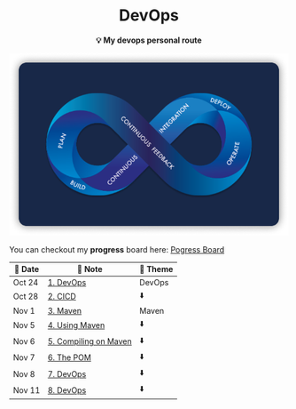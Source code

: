 <div align="center">
    <h1>DevOps</h1>
    <b>💡 My devops personal route </b>
</div>

<p align="center">
  <img src="https://github.com/OutatimeSoftware/ProjectOne/blob/main/Img/devops_0.png">
</p>

You can checkout my **progress** board here: [Pogress Board](https://github.com/OutatimeSoftware/ProjectOne/projects/1?fullscreen=true)

| 📅 Date   | 📝 Note                                                                                                                                   | 📍 Theme  |
| ------ | -------------------------------------------------------------------------------------------------------------------------------------- | ------ |
| Oct 24 | [1. DevOps](https://github.com/OutatimeSoftware/ProjectOne/blob/main/Docs/Phase%201/Miguel/1.%20DevOps.md)                             | DevOps |
| Oct 28 | [2. CICD](https://github.com/OutatimeSoftware/ProjectOne/blob/main/Docs/Phase%201/Miguel/2.%20CICD.md)                                 | ⬇️       |
| Nov 1  | [3. Maven](https://github.com/OutatimeSoftware/ProjectOne/blob/main/Docs/Phase%201/Miguel/4.%20Using%20Maven.md)                       | Maven  |
| Nov 5  | [4. Using Maven](https://github.com/OutatimeSoftware/ProjectOne/blob/main/Docs/Phase%201/Miguel/4.%20Using%20Maven.md)                 | ⬇️       |
| Nov 6  | [5. Compiling on Maven](https://github.com/OutatimeSoftware/ProjectOne/blob/main/Docs/Phase%201/Miguel/5.%20Compiling%20on%20Maven.md) | ⬇️       |
| Nov 7  | [6. The POM](https://github.com/OutatimeSoftware/ProjectOne/blob/main/Docs/Phase%201/Miguel/6.%20The%20POM.md)                         | ⬇️       |
| Nov 8  | [7. DevOps](https://github.com/OutatimeSoftware/ProjectOne/blob/main/Docs/Phase%201/Miguel/1.%20DevOps.md)                             | ⬇️       |
| Nov 11 | [8. DevOps](https://github.com/OutatimeSoftware/ProjectOne/blob/main/Docs/Phase%201/Miguel/1.%20DevOps.md)                             | ⬇️       |